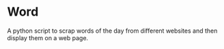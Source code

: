 # Word
A python script to scrap words of the day from different websites and then display them on a web page.

